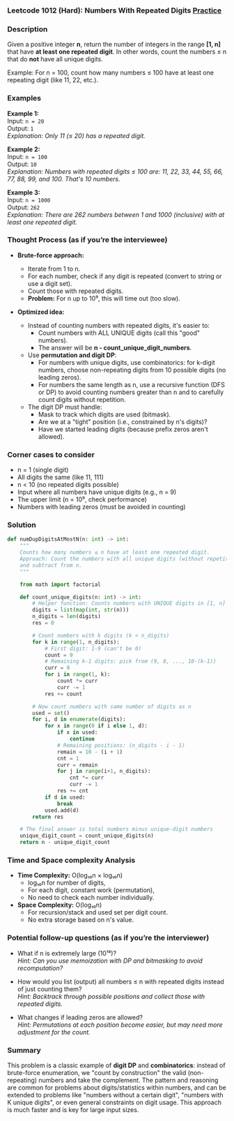 ### Leetcode 1012 (Hard): Numbers With Repeated Digits [Practice](https://leetcode.com/problems/numbers-with-repeated-digits)

### Description  
Given a positive integer **n**, return the number of integers in the range **[1, n]** that have **at least one repeated digit**. In other words, count the numbers ≤ n that do **not** have all unique digits.

Example: For n = 100, count how many numbers ≤ 100 have at least one repeating digit (like 11, 22, etc.).

### Examples  

**Example 1:**  
Input: `n = 20`  
Output: `1`  
*Explanation: Only 11 (≤ 20) has a repeated digit.*

**Example 2:**  
Input: `n = 100`  
Output: `10`  
*Explanation: Numbers with repeated digits ≤ 100 are: 11, 22, 33, 44, 55, 66, 77, 88, 99, and 100. That's 10 numbers.*

**Example 3:**  
Input: `n = 1000`  
Output: `262`  
*Explanation: There are 262 numbers between 1 and 1000 (inclusive) with at least one repeated digit.*

### Thought Process (as if you’re the interviewee)  

- **Brute-force approach:**  
  - Iterate from 1 to n.
  - For each number, check if any digit is repeated (convert to string or use a digit set).
  - Count those with repeated digits.
  - **Problem:** For n up to 10⁹, this will time out (too slow).
  
- **Optimized idea:**  
  - Instead of counting numbers with repeated digits, it's easier to:
    - Count numbers with ALL UNIQUE digits (call this "good" numbers).
    - The answer will be **n - count\_unique\_digit\_numbers**.
  - Use **permutation and digit DP**:
    - For numbers with unique digits, use combinatorics: for k-digit numbers,
      choose non-repeating digits from 10 possible digits (no leading zeros).
    - For numbers the same length as n, use a recursive function (DFS or DP)
      to avoid counting numbers greater than n and to carefully count digits without repetition.
  - The digit DP must handle:
    - Mask to track which digits are used (bitmask).
    - Are we at a "tight" position (i.e., constrained by n's digits)?
    - Have we started leading digits (because prefix zeros aren't allowed).

### Corner cases to consider  
- n = 1 (single digit)
- All digits the same (like 11, 111)
- n < 10 (no repeated digits possible)
- Input where all numbers have unique digits (e.g., n = 9)
- The upper limit (n = 10⁹, check performance)
- Numbers with leading zeros (must be avoided in counting)

### Solution

```python
def numDupDigitsAtMostN(n: int) -> int:
    """
    Counts how many numbers ≤ n have at least one repeated digit.
    Approach: Count the numbers with all unique digits (without repetition),
    and subtract from n.
    """

    from math import factorial

    def count_unique_digits(n: int) -> int:
        # Helper function: Counts numbers with UNIQUE digits in [1, n]
        digits = list(map(int, str(n)))
        n_digits = len(digits)
        res = 0

        # Count numbers with k digits (k < n_digits)
        for k in range(1, n_digits):
            # First digit: 1-9 (can't be 0)
            count = 9
            # Remaining k-1 digits: pick from (9, 8, ..., 10-(k-1))
            curr = 9
            for i in range(1, k):
                count *= curr
                curr -= 1
            res += count

        # Now count numbers with same number of digits as n
        used = set()
        for i, d in enumerate(digits):
            for x in range(0 if i else 1, d):
                if x in used:
                    continue
                # Remaining positions: (n_digits - i - 1)
                remain = 10 - (i + 1)
                cnt = 1
                curr = remain
                for j in range(i+1, n_digits):
                    cnt *= curr
                    curr -= 1
                res += cnt
            if d in used:
                break
            used.add(d)
        return res

    # The final answer is total numbers minus unique-digit numbers
    unique_digit_count = count_unique_digits(n)
    return n - unique_digit_count

```

### Time and Space complexity Analysis  

- **Time Complexity:** O(log₁₀n × log₁₀n)  
  - log₁₀n for number of digits,  
  - For each digit, constant work (permutation),  
  - No need to check each number individually.
- **Space Complexity:** O(log₁₀n)  
  - For recursion/stack and used set per digit count.  
  - No extra storage based on n's value.

### Potential follow-up questions (as if you’re the interviewer)  

- What if n is extremely large (10¹⁸)?  
  *Hint: Can you use memoization with DP and bitmasking to avoid recomputation?*

- How would you list (output) all numbers ≤ n with repeated digits instead of just counting them?  
  *Hint: Backtrack through possible positions and collect those with repeated digits.*

- What changes if leading zeros are allowed?  
  *Hint: Permutations at each position become easier, but may need more adjustment for the count.*

### Summary
This problem is a classic example of **digit DP** and **combinatorics**: instead of brute-force enumeration, we "count by construction" the valid (non-repeating) numbers and take the complement. The pattern and reasoning are common for problems about digits/statistics within numbers, and can be extended to problems like "numbers without a certain digit", "numbers with K unique digits", or even general constraints on digit usage. This approach is much faster and is key for large input sizes.